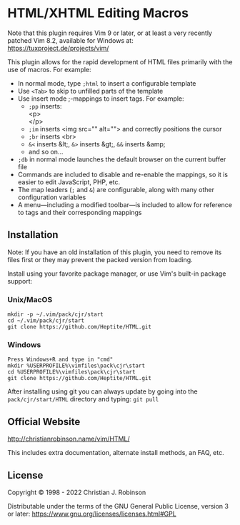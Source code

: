# HTML/XHTML Editing Macros

Note that this plugin requires Vim 9 or later, or at least a very recently
patched Vim 8.2, available for Windows at:
<https://tuxproject.de/projects/vim/>

This plugin allows for the rapid development of HTML files primarily with the
use of macros. For example:

* In normal mode, type `;html` to insert a configurable template
* Use `<Tab>` to skip to unfilled parts of the template
* Use insert mode ;-mappings to insert tags. For example:
    * `;pp` inserts:  
      &lt;p&gt;  
      &lt;/p&gt;
    * `;im` inserts &lt;img src="" alt=""&gt; and correctly positions the cursor
    * `;br` inserts &lt;br&gt;
    * `&<` inserts &amp;lt;, `&>` inserts &amp;gt;, `&&` inserts &amp;amp;
    * and so on...
* `;db` in normal mode launches the default browser on the current buffer file
* Commands are included to disable and re-enable the mappings, so it is easier
  to edit JavaScript, PHP, etc.
* The map leaders (`;` and `&`) are configurable, along with many other
  configuration variables
* A menu―including a modified toolbar―is included to allow for reference to
  tags and their corresponding mappings

## Installation

Note: If you have an old installation of this plugin, you need to remove its
files first or they may prevent the packed version from loading.

Install using your favorite package manager, or use Vim's built-in package
support:

### Unix/MacOS

    mkdir -p ~/.vim/pack/cjr/start
    cd ~/.vim/pack/cjr/start
    git clone https://github.com/Heptite/HTML.git

### Windows

    Press Windows+R and type in "cmd"
    mkdir %USERPROFILE%\vimfiles\pack\cjr\start
    cd %USERPROFILE%\vimfiles\pack\cjr\start
    git clone https://github.com/Heptite/HTML.git

After installing using git you can always update by going into the
`pack/cjr/start/HTML` directory and typing: `git pull`

## Official Website

<http://christianrobinson.name/vim/HTML/>

This includes extra documentation, alternate install methods, an FAQ, etc.

## License

Copyright © 1998 - 2022 Christian J. Robinson

Distributable under the terms of the GNU General Public License, version 3 or
later:  <https://www.gnu.org/licenses/licenses.html#GPL>
